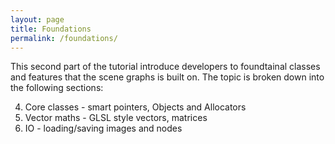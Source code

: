 ```yaml
---
layout: page
title: Foundations
permalink: /foundations/
---
```


This second part of the tutorial introduce developers to foundtainal classes and features that the scene graphs is built on. The topic is broken down into the following sections:

4. Core classes - smart pointers, Objects and Allocators
5. Vector maths - GLSL style vectors, matrices
6. IO - loading/saving images and nodes

